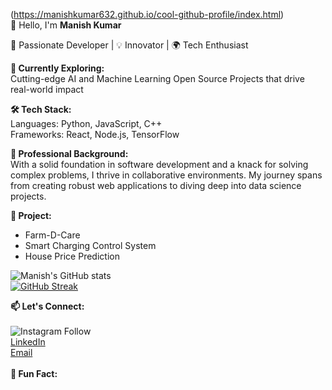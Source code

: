 (https://manishkumar632.github.io/cool-github-profile/index.html)
<br>
👋 Hello, I'm <b>Manish Kumar</b>

🚀 Passionate Developer | 💡 Innovator | 🌍 Tech Enthusiast

<b>🔭 Currently Exploring:</b><br>
Cutting-edge AI and Machine Learning
Open Source Projects that drive real-world impact

<b>🛠️ Tech Stack:</b><br>
Languages: Python, JavaScript, C++<br>
Frameworks: React, Node.js, TensorFlow<br>

<b>💼 Professional Background:</b><br>
With a solid foundation in software development and a knack for solving complex problems, I thrive in collaborative
environments. My journey spans from creating robust web applications to diving deep into data science projects.

<b>🌟 Project:</b><br>
<ul>
  <li>Farm-D-Care</li>
  <li>Smart Charging Control System</li>
  <li>House Price Prediction</li>
</ul>

![Manish's GitHub
stats](https://github-readme-stats.vercel.app/api?username=manishkumar632&show_icons=true&theme=radical)<br>
[![GitHub
Streak](https://github-readme-streak-stats.herokuapp.com/?user=yourusername&theme=dark)](https://git.io/streak-stats)<br>



<b>📫 Let's Connect:</b><br><br>
![Instagram
Follow](https://img.shields.io/badge/Follow%20me%20on-Instagram-E4405F?style=social&logo=instagram&link=https://instagram.com/manishx404/)<br>
[LinkedIn](https://www.linkedin.com/in/manishkumar632/)<br>
[Email](manishmu632@gmail.com)
<br><br>
<b>💬 Fun Fact:</b><br>
